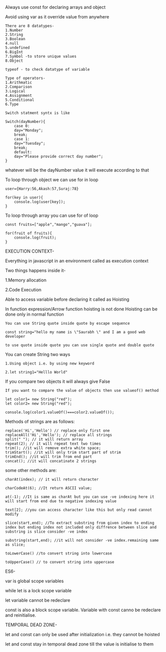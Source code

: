 Always use const for declaring arrays and object

Avoid using var as it override value from anywhere

```
There are 8 datatypes-
1.Number
2.String
3.Boolean
4.null
5.undefined
6.BigInt
7.Symbol -to store unique values
8.Object

typeof - to check datatype of variable
```
```
Type of operators-
1.Arithmatic
2.Comparison
3.Logical 
4.Assignment
5.Conditional
6.Type
```

```
Switch statment syntx is like

Switch(dayNumber){
    case 0:
    day="Monday";
    break;
    case 1:
    day="Tuesday";
    break;
    default:
    day="Please provide correct day number";
}
```
whatever will be the dayNumber value it will execute according to that

To loop through object we can use for in loop
```
user={Harry:56,Akash:57,Suraj:78}

for(key in user){
    console.log(user[key]);
}
```
To loop through array you can use for of loop
```
const fruits=["apple","mango","guava"];

for(fruit of fruits){
    console.log(fruit);
}
```
EXECUTION CONTEXT-

Everything in javascript in an environment called as execution context

Two things happens inside it-

1.Memory allocation

2.Code Execution

Able to access variable before declaring it called as Hoisting

In function expression/Arrow function hoisting is not done
Hoisting can be done only in normal function

```
You can use String quote inside quote by escape sequence

const string="hello my name is \"Saurabh \" and I am a good web developer

to use quote inside quote you can use single quote and double quote
```
You can create String two ways
```
1.Using object i.e. by using new keyword

2.let string1="Helllo World"
```
If you compare two objects it will always give False
```
If you want to compare the value of objects then use valueof() method

let color1= new String("red");
let color2= new String("red");

console.log(color1.valueOf()===color2.valueOf());
```
Methods of strings are as follows:
```
replace('Hi','Hello') // replace only first one
replaceAll('Hi','Hello'); // replace all strings
split(" "); // it will return array
repeat(2); // it will repeat text two times
trim(); //it will remove extra white space;
trimStart(); //it will only trim start part of strim
trimEnd(); //it will trim from end part
concat(); //it will concatinate 2 strings
```
some other methods are:
```
charAt(index); // it will return character

charCodeAt(6); //It return ASCII value;

at(-1); //It is same as charAt but you can use -ve indexing here it will start from end due to negative indexing value

text[2]; //you can access character like this but only read cannot modify

slice(start,end); //To extract substring from given index to ending index but ending index not included only diffrence between slice and substring is slice consider -ve index

substring(start,end); //it will not consider -ve index.remaining same as slice;

toLowerCase() //to convert string into lowercase

toUpperCase() // to convert string into uppercase
```
ES6-

var is global scope variables

while let is a lock scope variable

let variable cannot be redeclare

const is also a block scope variable. Variable with const canno be redeclare and reinitialise.


TEMPORAL DEAD ZONE-

let and const can only be used after initialization i.e. they cannot be hoisted

let and const stay in temporal dead zone till the value is initialise to them
